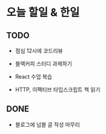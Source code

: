 # 오늘 할일 & 한일

## TODO

- 점심 12시에 코드리뷰

- 블랙커피 스터디 과제하기

- React 수업 복습

- HTTP, 이펙티브 타입스크립트 책 읽기

## DONE

- 블로그에 넘블 글 작성 마무리
